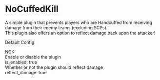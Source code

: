 # NoCuffedKill
A simple plugin that prevents players who are Handcuffed from receiving damage from their enemy teams (excluding SCPs). <br>
This plugin also offers an option to reflect damage back upon the attacker!

Default Config:

NCK:<br>
 Enable or disable the plugin <br>
 is_enabled: true <br>
 Whether or not the plugin should reflect damage <br>
 relfect_damage: true <br>
